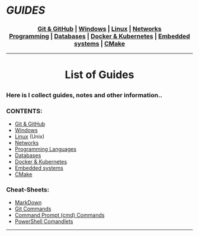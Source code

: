 # _GUIDES_

### <p align=center>[Git & GitHub][git] | [Windows][win] | [Linux][linux] | [Networks][nets] <br/> [Programming][progLang] | [Databases][db] | [Docker & Kubernetes][docker] | [Embedded systems][embSys] | [CMake][CMake] </p>

<!--
* [Git & GitHub][git]
* [Windows][win]
* [Linux][linux] (Unix)
* [Networks][nets]
* [Programming Languages][progLang]
* [Databases][db]
* [Docker & Kubernetes][docker]
* [Embedded systems][embSys]
* [CMake][CMake]
-->

[git]:      res/001_Git_and_GitHub_/Git_And_GitHub.md
[win]:      res/002_Windows_/Windows.md
[linux]:    res/003_Linux_(Unix)_/Linux_(Unix).md
[nets]:     res/004_Networks_/Networks.md
[progLang]: res/005_Programming_languages_/Programming.md
[db]:       res/006_Databases_/Databases.md
[docker]:   res/007_Docker_and_Kubernetes_/Docker_and_Kubernates.md
[embSys]:   res/008_Embedded_systems_/Embedded_systems.md
[CMake]:    res/009_CMake_/CMake_Tutorial.md

---
<!-- ---------------------------------- * Navigation * ---------------------------------- -->
# <p align=center><b>List of Guides</b></p>

### Here is I collect guides, notes and other information..
### CONTENTS:<!--Done!-->
* [Git & GitHub][git]
* [Windows][win]
* [Linux][linux] (Unix)
* [Networks][nets]
* [Programming Languages][progLang]
* [Databases][db]
* [Docker & Kubernetes][docker]
* [Embedded systems][embSys]
* [CMake][CMake]

### Cheat-Sheets:
* [MarkDown][MarkDown]
* [Git Commands][GitCommands]
* [Command Prompt (cmd) Commands][cmdCommands]
* [PowerShell Comandlets][pwshCommands]

<!--
* [MarkDown][MarkDown]
* [Git Commands][GitCommands]
* [Command Prompt (cmd) Commands][cmdCommands]
* [PowerShell Comandlets][pwshCommands]
-->

[MarkDown]:     res/001_Git_and_GitHub_/res/001_Markdown_README_/read/MarkDown.md
[GitCommands]:  res/001_Git_and_GitHub_/res/002_Git_Commands_/read/Git_Commands.md
[cmdCommands]:  res/002_Windows_/res/read/32_Cmd_PROMPT_/read/CommandPrompt_commands.md
[pwshCommands]: res/002_Windows_/res/read/32_Cmdlet_POWERSHELL_/read/PowerShell.md

---